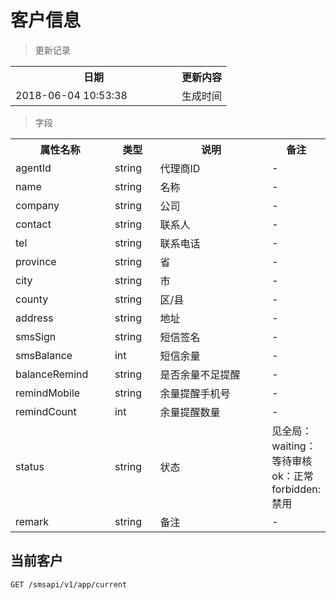 # 客户信息

> 更新记录

<table>
    <tr>
        <th style="width:250px;">日期</th>
        <th>更新内容</th>
    </tr>
    <tr>
        <td>2018-06-04 10:53:38</td>
        <td>生成时间</td>
    </tr>
</table>

> 字段

<table>
    <tr>
        <th style="width:150px;">属性名称</th>
        <th style="width:60px;">类型</th>
        <th style="width:200px;">说明</th>
        <th>备注</th>
    </tr>
    <tr>
        <td>agentId</td>
        <td>string</td>
        <td>代理商ID</td>
        <td>-</td>
    </tr>
    <tr>
        <td>name</td>
        <td>string</td>
        <td>名称</td>
        <td>-</td>
    </tr>
    <tr>
        <td>company</td>
        <td>string</td>
        <td>公司</td>
        <td>-</td>
    </tr>
    <tr>
        <td>contact</td>
        <td>string</td>
        <td>联系人</td>
        <td>-</td>
    </tr>
    <tr>
        <td>tel</td>
        <td>string</td>
        <td>联系电话</td>
        <td>-</td>
    </tr>
    <tr>
        <td>province</td>
        <td>string</td>
        <td>省</td>
        <td>-</td>
    </tr>
    <tr>
        <td>city</td>
        <td>string</td>
        <td>市</td>
        <td>-</td>
    </tr>
    <tr>
        <td>county</td>
        <td>string</td>
        <td>区/县</td>
        <td>-</td>
    </tr>
    <tr>
        <td>address</td>
        <td>string</td>
        <td>地址</td>
        <td>-</td>
    </tr>
    <tr>
        <td>smsSign</td>
        <td>string</td>
        <td>短信签名</td>
        <td>-</td>
    </tr>
    <tr>
        <td>smsBalance</td>
        <td>int</td>
        <td>短信余量</td>
        <td>-</td>
    </tr>
    <tr>
        <td>balanceRemind</td>
        <td>string</td>
        <td>是否余量不足提醒</td>
        <td>-</td>
    </tr>
    <tr>
        <td>remindMobile</td>
        <td>string</td>
        <td>余量提醒手机号</td>
        <td>-</td>
    </tr>
    <tr>
        <td>remindCount</td>
        <td>int</td>
        <td>余量提醒数量</td>
        <td>-</td>
    </tr>
    <tr>
        <td>status</td>
        <td>string</td>
        <td>状态</td>
        <td>见全局： waiting：等待审核 ok：正常 forbidden: 禁用</td>
    </tr>
    <tr>
        <td>remark</td>
        <td>string</td>
        <td>备注</td>
        <td>-</td>
    </tr>
</table>

## 当前客户

```
GET /smsapi/v1/app/current
```
